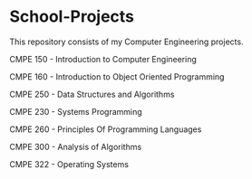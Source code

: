 # School-Projects
This repository consists of my Computer Engineering projects.

CMPE 150 - Introduction to Computer Engineering


CMPE 160 - Introduction to Object Oriented Programming


CMPE 250 - Data Structures and Algorithms


CMPE 230 - Systems Programming


CMPE 260 - Principles Of Programming Languages


CMPE 300 - Analysis of Algorithms


CMPE 322 - Operating Systems
